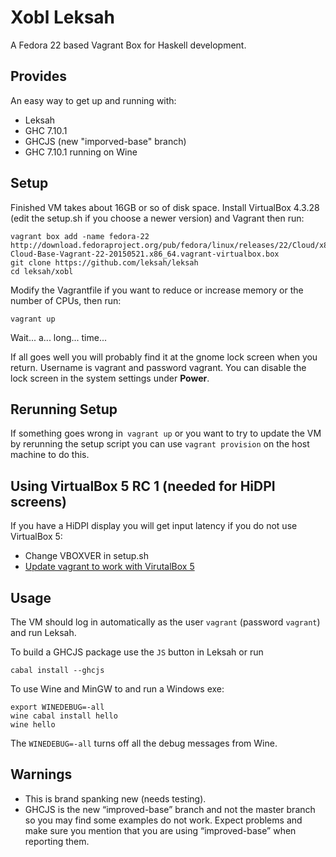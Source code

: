 # Xobl Leksah

A Fedora 22 based Vagrant Box for Haskell development.

## Provides

An easy way to get up and running with:

* Leksah
* GHC 7.10.1
* GHCJS (new "imporved-base" branch)
* GHC 7.10.1 running on Wine

## Setup

Finished VM takes about 16GB or so of disk space.  Install VirtualBox 4.3.28 (edit
the setup.sh if you choose a newer version) and Vagrant then run:

    vagrant box add -name fedora-22 http://download.fedoraproject.org/pub/fedora/linux/releases/22/Cloud/x86_64/Images/Fedora-Cloud-Base-Vagrant-22-20150521.x86_64.vagrant-virtualbox.box
    git clone https://github.com/leksah/leksah
    cd leksah/xobl

Modify the Vagrantfile if you want to reduce or increase memory or the number
of CPUs, then run:

    vagrant up

Wait... a... long... time...

If all goes well you will probably find it at the gnome lock screen when you return.
Username is vagrant and password vagrant.  You can disable the lock screen in the
system settings under **Power**.

## Rerunning Setup

If something goes wrong in` vagrant up` or you want to try to update the VM by rerunning
the setup script you can use `vagrant provision` on the host machine to do this.

## Using VirtualBox 5 RC 1 (needed for HiDPI screens)

If you have a HiDPI display you will get input latency if you do not use VirtualBox 5:

* Change VBOXVER in setup.sh
* [Update vagrant to work with VirutalBox 5](https://github.com/mitchellh/vagrant/issues/5572#issuecomment-93250550)

## Usage

The VM should log in automatically as the user `vagrant` (password `vagrant`)
and run Leksah.

To build a GHCJS package use the `JS` button in Leksah or run

    cabal install --ghcjs

To use Wine and MinGW to and run a Windows exe:

    export WINEDEBUG=-all
    wine cabal install hello
    wine hello

The `WINEDEBUG=-all` turns off all the debug messages from Wine.


## Warnings

* This is brand spanking new (needs testing).
* GHCJS is the new “improved-base” branch and not the master branch so
  you may find some examples do not work.  Expect problems and make sure you
  mention that you are using “improved-base” when reporting them.
